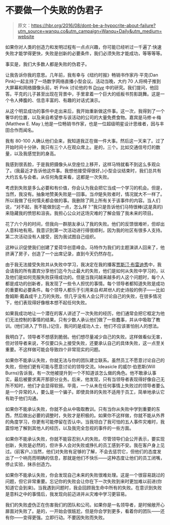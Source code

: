 # 不要做一个失败的伪君子

> 原文：<https://hbr.org/2016/08/dont-be-a-hypocrite-about-failure?utm_source=wanqu.co&utm_campaign=Wanqu+Daily&utm_medium=website>

如果你对人类的创造力和发明过程有一点点兴趣，你可能已经听过一千遍了:快速失败才能学得更快，失败是创新的必要条件，我们必须失败才能成功，等等等等。

事实是，我们大多数人都是失败的伪君子。

让我告诉你我的意思。几年前，我有幸与《纽约时报》畅销书作家丹·平克(Dan Pink)一起主持了一场数字网络直播小型会议。活动当晚，大约 70 人将椅子推到大屏幕和网络摄像头前，听 Pink 讨论他的书 [*Drive*](https://www.amazon.com/Drive-Surprising-Truth-About-Motivates/dp/1594484805/ref=sr_1_2?ie=UTF8&qid=1467851539&sr=8-2&keywords=drive) 中的研究。我们提问，他回答。平克的儿子甚至出现在背景中，手里拿着一个巨大的纸板书剪影跳舞。这是一个令人捧腹的、信息丰富的、有趣的对话式演示。

从这个明显成功的事件中走出来后，我开始重新做这件事。这一次，我得到了一个奢华的位置，以及来自希望参与该活动的公司的大量免费食物。嘉宾是马修·e·梅(Matthew E. May ),他是一位畅销书作家，也是一位超级明星设计思维者，因与丰田合作而闻名。

我有 80-100 人确认他们会来，我知道我正在做一件大事。然后这一天来了。过了开始时间十分钟，我只有三个人在观众席上。是的，三个。比如交通信号灯的数量，以及我感觉到的身高。

我感到很丢脸，于是我把摄像头从空座位上移开，这样马特就看不到这么多观众了。(我最近才告诉他这件事。我想他接受得很好。)小型会议结束时，我们总共有大约五名与会者。从任何角度来看，这都是一次失败。

考虑到失败是多么必要和有价值，你会认为我会把它当成一个学习的机会。但是，当然，我没有。抽象地赞美失败是一回事。当*你*是失败者时，情况就大不一样了。所以我做了任何懦夫都会做的事。我删除了网上所有关于该事件的内容。当人们说，“对不起，我不能做到这一点，怎么样？”我只是告诉他们马特很棒(这是真的)来隐藏我的愤怒和沮丧。我担心公众对这场灾难的了解会毁了我未来的项目。

花了六个月的时间，但我向一群朋友承认了我的失败。他们的反馈很难听，但却出人意料地有用。我意识到第一次活动进行得很顺利，因为我的社区有很多人支持。第二次活动没有人接受，因为我试图自己组织。

这种认识促使我们创建了爱荷华创意峰会。马特作为我们的主题演讲人回来了，他挤满了房子，创造了一个出席记录，直到今天仍然存在。

由于我无法接受失败并从失败中学习，我决定在我的播客[贾斯汀·布雷迪秀](https://justinkbrady.com/podcast)中，我会请我的所有嘉宾分享他们迄今为止最大的失败，他们是如何从失败中学习的，以及他们是如何克服失败获得成功的。但是当我问越来越多的人这个问题时，每个人都是成功的创新者，我发现了一些令人担忧的事情。每个领导者都知道失败是成功的重要和必要条件。每个领导人都乐于引用来自*和其他*人的史诗般的例子——比如詹姆斯·戴森成千上万的失败。但几乎没有人会公开讨论自己的失败，在很多情况下，他们表现得好像根本想不起任何失败。

如果我成功地让一个潜在的客人讲述了一次失败的经历，他们通常会把它框定为他们无法控制的事情的结果。只有少数人承认他们做了一些蠢事，并从中吸取了教训。(他们进入了节目。)记住，我问的是成功人士，他们不应该害怕别人的想法。

我明白了。领导者不想感到脆弱。他们想尽量减少自己的失败。这样做看似无害，但对领导者来说，不仅要口头上接受失败，还要承认自己的具体失败，这一点至关重要。不这样做可能会导致四个非常现实的问题。

如果你不能承认失败，你就无法与你的团队建立联系。虽然员工不愿意讨论自己的失败，但他们更有可能与愿意讨论的领导交流。Ideasicle 的威尔·伯恩斯(Will Burns)告诉我，有一次他被提升到一个不知道该怎么做的角色。他不敢承认事实，最后被要求离开那部分业务。后来，他发现，只有当领导者表现得好像自己无所不知时，他们才会显得软弱。毕竟，一个从未在任何事情上失败过的领导者要么是一个异常的人，要么是一个骗子。即使具体的失败不适用于员工，简单地承认它有助于他们沟通。

如果你不能承认失败，你就不会从中吸取教训。只有当你从失败中学到重要的东西，然后做出必要的调整时，失败才是积极的。如果你不这样做，你就不能从外界的角度学习，你更有可能停留在否认中。当我坦白了我可怕的五人事件灾难时，我震惊地了解到其他人的经历，以及我完全忽视的事件的一些方面。

如果你不能承认失败，你就不能容忍别人的失败。尽管领导们会公开表示，要实现创新，失败是必然的，但许多人会对失败或挣扎的员工感到不安。我在客户身上见过。(前客户。)当然，他们对失败有足够的了解，不会去惩罚它，但他们的态度发出了一个响亮而明确的信息，那就是他们不快乐——这种态度让他们的员工闭嘴，停止实验，抹杀创造力。

如果你不能承认失败，你会发现自己未来的失败很难处理。这是一个很容易跳过的问题，但它非常重要。忘记你的失败会让你在下一次失败到来时更加难以前进(你知道它会到来)。当我遇到问题时，我会回顾我生命中所有的失败。在意识到失败是意料之中的事情后，我发现向前迈进并从灾难中学习更容易。

我们的失败虚伪正在伤害我们的团队和公司。如果你是一名领导者，是时候敞开心扉面对失败了。是的，一开始会很尴尬，但是你会学到更多，看着你的团队——还有你——变得更强。立即行动。不要因失败而失败。